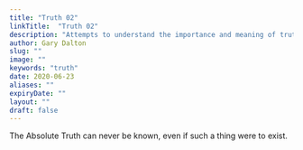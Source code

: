 ```yaml
---
title: "Truth 02"
linkTitle:  "Truth 02"
description: "Attempts to understand the importance and meaning of truth."
author: Gary Dalton
slug: ""
image: ""
keywords: "truth"
date: 2020-06-23
aliases: ""
expiryDate: ""
layout: ""
draft: false
---
```



The Absolute Truth can never be known, even if such a thing were to exist.